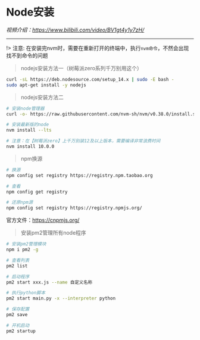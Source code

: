 # Node安装

*视频介绍：https://www.bilibili.com/video/BV1gt4y1y7zH/*

---

!> 注意: 在安装完nvm时，需要在重新打开的终端中，执行`nvm命令`，不然会出现找不到命令的问题

> nodejs安装方法一（树莓派zero系列千万别用这个）
```bash
curl -sL https://deb.nodesource.com/setup_14.x | sudo -E bash -
sudo apt-get install -y nodejs
```

> nodejs安装方法二
```bash
# 安装node管理器
curl -o- https://raw.githubusercontent.com/nvm-sh/nvm/v0.38.0/install.sh | bash

# 安装最新版的node
nvm install --lts

# 注意：在【树莓派zero】上千万别装12及以上版本，需要编译非常浪费时间
nvm install 10.0.0
```


> npm换源

```bash
# 换源
npm config set registry https://registry.npm.taobao.org

# 查看
npm config get registry

# 还原npm源
npm config set registry https://registry.npmjs.org/
```
官方文件：https://cnpmjs.org/

> 安装pm2管理所有node程序

```bash
# 安装pm2管理模块
npm i pm2 -g

# 查看列表
pm2 list

# 启动程序
pm2 start xxx.js --name 自定义名称

# 执行python脚本
pm2 start main.py -x --interpreter python

# 保存配置
pm2 save

# 开机启动
pm2 startup
```